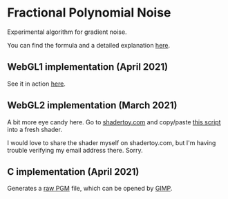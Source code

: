 # Fractional Polynomial Noise

Experimental algorithm for gradient noise.

You can find the formula and a detailed explanation [here](docs/index.html).

## WebGL1 implementation (April 2021)

See it in action [here](webgl/noise2D.html).

## WebGL2 implementation (March 2021)

A bit more eye candy here.
Go to [shadertoy.com](https://www.shadertoy.com/)
and copy/paste [this script](shadertoy/noise2D.txt) into a fresh shader.

I would love to share the shader myself on shadertoy.com,
but I'm having trouble verifying my email address there. Sorry.

## C implementation (April 2021)

Generates a [raw PGM](https://en.wikipedia.org/wiki/Netpbm#File_formats) file,
which can be opened by [GIMP](https://en.wikipedia.org/wiki/GIMP).
